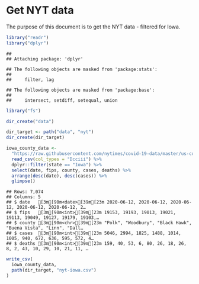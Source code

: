 Get NYT data
================

The purpose of this document is to get the NYT data - filtered for Iowa.

``` r
library("readr")
library("dplyr")
```

    ## 
    ## Attaching package: 'dplyr'

    ## The following objects are masked from 'package:stats':
    ## 
    ##     filter, lag

    ## The following objects are masked from 'package:base':
    ## 
    ##     intersect, setdiff, setequal, union

``` r
library("fs")
```

``` r
dir_create("data")

dir_target <- path("data", "nyt")
dir_create(dir_target)
```

``` r
iowa_county_data <- 
  "https://raw.githubusercontent.com/nytimes/covid-19-data/master/us-counties.csv" %>%
  read_csv(col_types = "Dcciii") %>%
  dplyr::filter(state == "Iowa") %>%
  select(date, fips, county, cases, deaths) %>%
  arrange(desc(date), desc(cases)) %>%
  glimpse()
```

    ## Rows: 7,074
    ## Columns: 5
    ## $ date   [3m[90m<date>[39m[23m 2020-06-12, 2020-06-12, 2020-06-12, 2020-06-12, 2020-06-12, 2…
    ## $ fips   [3m[90m<int>[39m[23m 19153, 19193, 19013, 19021, 19113, 19049, 19127, 19179, 19103,…
    ## $ county [3m[90m<chr>[39m[23m "Polk", "Woodbury", "Black Hawk", "Buena Vista", "Linn", "Dall…
    ## $ cases  [3m[90m<int>[39m[23m 5046, 2994, 1825, 1488, 1014, 1005, 940, 672, 636, 595, 572, 4…
    ## $ deaths [3m[90m<int>[39m[23m 159, 40, 53, 6, 80, 26, 18, 26, 8, 2, 43, 10, 29, 10, 21, 11, …

``` r
write_csv(
  iowa_county_data,
  path(dir_target, "nyt-iowa.csv")
)
```

